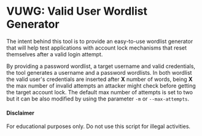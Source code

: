 # VUWG: Valid User Wordlist Generator

The intent behind this tool is to provide an easy-to-use wordlist generator that will help test applications with account lock mechanisms that reset themselves after a valid login attempt.

By providing a password wordlist, a target username and valid credentials, the tool generates a username and a password wordlists. In both wordlist the valid user's credentials are inserted after **X** number of words, being **X** the max number of invalid attempts an attacker might check before getting the target account lock. The default max number of attempts is set to two but it can be also modified by using the parameter `-m` or `--max-attempts`.


#### Disclaimer
For educational purposes only. Do not use this script for illegal activities.
